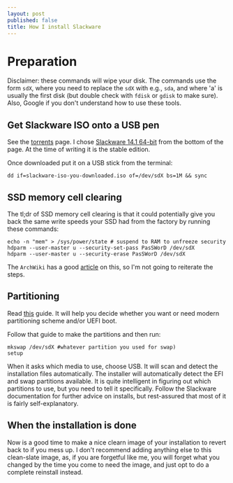 ```yaml
---
layout: post
published: false
title: How I install Slackware
---
```


# Preparation

Disclaimer: these commands will wipe your disk. The commands use the form `sdX`, where you need to replace the `sdX` with e.g., `sda`, and where 'a' is usually the first disk (but double check with `fdisk` or `gdisk` to make sure). Also, Google if you don't understand how to use these tools. 

## Get Slackware ISO onto a USB pen

See the [torrents](http://www.slackware.com/getslack/torrents.php) page. I chose [Slackware 14.1 64-bit](http://www.slackware.com/torrents/slackware64-14.1-install-dvd.torrent) from the bottom of the page. At the time of writing it is the stable edition.

Once downloaded put it on a USB stick from the terminal:

```
dd if=slackware-iso-you-downloaded.iso of=/dev/sdX bs=1M && sync
```

## SSD memory cell clearing

The tl;dr of SSD memory cell clearing is that it could potentially give you back the same write speeds your SSD had from the factory by running these commands:

```
echo -n "mem" > /sys/power/state # suspend to RAM to unfreeze security
hdparm --user-master u --security-set-pass PasSWorD /dev/sdX
hdparm --user-master u --security-erase PasSWorD /dev/sdX
```

The `ArchWiki` has a good [article](https://wiki.archlinux.org/index.php/SSD_memory_cell_clearing) on this, so I'm not going to reiterate the steps.

## Partitioning

Read [this](http://slackware.mirrorcatalogs.com/slackware64-14.1/README_UEFI.TXT) guide. It will help you decide whether you want or need modern partitioning scheme and/or UEFI boot.

Follow that guide to make the partitions and then run:

```
mkswap /dev/sdX #whatever partition you used for swap)
setup
```

When it asks which media to use, choose USB. It will scan and detect the installation files automatically. The installer will automatically detect the EFI and swap partitions available. It is quite intelligent in figuring out which partitions to use, but you need to tell it specifically. Follow the Slackware documentation for further advice on installs, but rest-assured that most of it is fairly self-explanatory.

## When the installation is done

Now is a good time to make a nice clearn image of your installation to revert back to if you mess up. I don't recommend adding anything else to this clean-slate image, as, if you are forgetful like me, you will forget what you changed by the time you come to need the image, and just opt to do a complete reinstall instead. 



